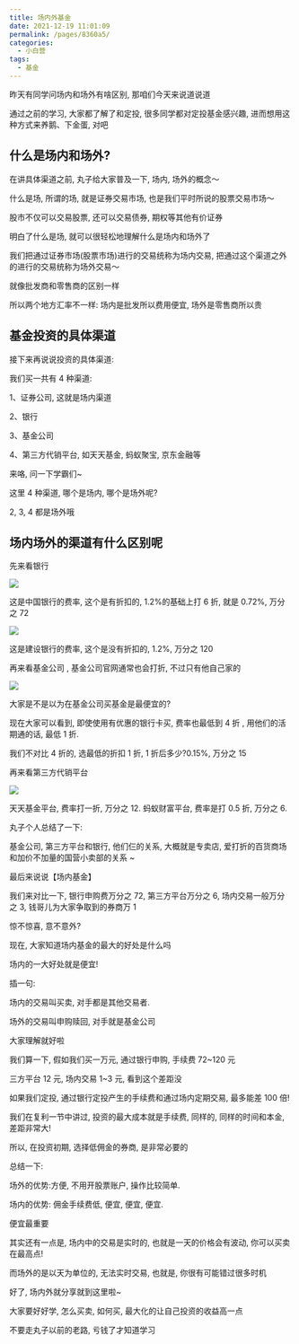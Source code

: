 ```yaml
---
title: 场内外基金
date: 2021-12-19 11:01:09
permalink: /pages/8360a5/
categories:
  - 小白营
tags:
  - 基金
---
```


昨天有同学问场内和场外有啥区别, 那咱们今天来说道说道

通过之前的学习, ⼤家都了解了和定投, 很多同学都对定投基⾦感兴趣, 进⽽想⽤这种⽅式来养鹅、下⾦蛋, 对吧

## 什么是场内和场外?

在讲具体渠道之前, 丸⼦给⼤家普及⼀下, 场内, 场外的概念～

什么是场, 所谓的场, 就是证券交易市场, 也是我们平时所说的股票交易市场～

股市不仅可以交易股票, 还可以交易债券, 期权等其他有价证券

明⽩了什么是场, 就可以很轻松地理解什么是场内和场外了

我们把通过证券市场(股票市场)进⾏的交易统称为场内交易, 把通过这个渠道之外的进⾏的交易统称为场外交易～

就像批发商和零售商的区别⼀样

所以两个地⽅汇率不⼀样: 场内是批发所以费⽤便宜, 场外是零售商所以贵

## 基⾦投资的具体渠道

接下来再说说投资的具体渠道:

我们买⼀共有 4 种渠道:

1、证券公司, 这就是场内渠道

2、银⾏

3、基⾦公司

4、第三⽅代销平台, 如天天基⾦, 蚂蚁聚宝, 京东⾦融等

来咯, 问⼀下学霸们~

这⾥ 4 种渠道, 哪个是场内, 哪个是场外呢?

2, 3, 4 都是场外哦

## 场内场外的渠道有什么区别呢

先来看银⾏

![](../.vuepress/public/img/camp/146.jpg)

这是中国银⾏的费率, 这个是有折扣的, 1.2%的基础上打 6 折, 就是 0.72%, 万分之 72

![](../.vuepress/public/img/camp/147.jpg)

这是建设银⾏的费率, 这个是没有折扣的, 1.2%, 万分之 120

再来看基⾦公司 , 基⾦公司官⽹通常也会打折, 不过只有他⾃⼰家的

![](../.vuepress/public/img/camp/148.jpg)

⼤家是不是以为在基⾦公司买基⾦是最便宜的?

现在⼤家可以看到, 即使使⽤有优惠的银⾏卡买, 费率也最低到 4 折 , ⽤他们的活期通的话, 最低 1 折.

我们不对⽐ 4 折的, 选最低的折扣 1 折, 1 折后多少?0.15%, 万分之 15

再来看第三⽅代销平台

![](../.vuepress/public/img/camp/149.jpg)

天天基⾦平台, 费率打⼀折, 万分之 12. 蚂蚁财富平台, 费率是打 0.5 折, 万分之 6.

丸⼦个⼈总结了⼀下:

基⾦公司, 第三⽅平台和银⾏, 他们仨的关系, ⼤概就是专卖店, 爱打折的百货商场和加价不加量的国营⼩卖部的关系 ~

最后来说说【场内基⾦】

我们来对⽐⼀下, 银⾏申购费万分之 72, 第三⽅平台万分之 6, 场内交易⼀般万分之 3, 钱哥⼉为⼤家争取到的券商万 1

惊不惊喜, 意不意外?

现在, ⼤家知道场内基⾦的最⼤的好处是什么吗

场内的⼀⼤好处就是便宜!

插⼀句:

场内的交易叫买卖, 对⼿都是其他交易者.

场外的交易叫申购赎回, 对⼿就是基⾦公司

⼤家理解就好啦

我们算⼀下, 假如我们买⼀万元, 通过银⾏申购, ⼿续费 72~120 元

三⽅平台 12 元, 场内交易 1~3 元, 看到这个差距没

如果我们定投, 通过银⾏定投产⽣的⼿续费和通过场内定期交易, 最多能差 100 倍!

我们在复利⼀节中讲过, 投资的最⼤成本就是⼿续费, 同样的, 同样的时间和本⾦, 差距⾮常⼤!

所以, 在投资初期, 选择低佣⾦的券商, 是⾮常必要的

总结⼀下:

场外的优势:⽅便, 不⽤开股票账户, 操作⽐较简单.

场内的优势: 佣⾦⼿续费低, 便宜, 便宜, 便宜.

便宜最重要

其实还有⼀点是, 场内中的交易是实时的, 也就是⼀天的价格会有波动, 你可以买卖在最⾼点!

⽽场外的是以天为单位的, ⽆法实时交易, 也就是, 你很有可能错过很多时机

好了, 场内外就分享就到这⾥啦~

⼤家要好好学, 怎么买卖, 如何买, 最⼤化的让⾃⼰投资的收益⾼⼀点

不要⾛丸⼦以前的⽼路, 亏钱了才知道学习
